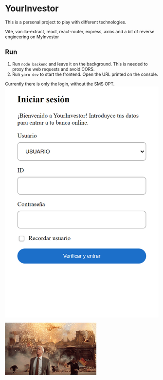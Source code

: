# YourInvestor

This is a personal project to play with different technologies.

Vite, vanilla-extract, react, react-router, express, axios and a bit of reverse engineering on MyInvestor

## Run

1. Run `node backend` and leave it on the background. This is needed to proxy the web requests and avoid CORS.
1. Run `yarn dev` to start the frontend. Open the URL printed on the console.

Currently there is only the login, without the SMS OPT.
![login](./login.png)

![Nothing to see here](./nothing-to-see-here.gif)
